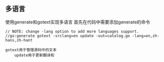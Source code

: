## 多语言
使用generate和gotext实现多语言
首先在代码中需要添加generate的命令
```
// NOTE: change -lang option to add more languages support.
//go:generate gotext -srclang=en update -out=catalog.go -lang=en,zh-hans,zh-hant

gotext用于管理源码中的文本
	update用于更新翻译和

```
